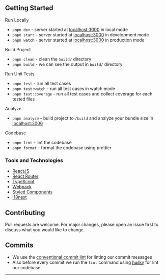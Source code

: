 ## Getting Started

Run Locally

-   `pnpm dev` - server started at [localhost:3000](https://localhost:3000/) in local mode
-   `pnpm start` - server started at [localhost:3000](https://localhost:3000/) in development mode
-   `pnpm watch` - server started at [localhost:3000](https://localhost:3000/) in production mode

Build Project

-   `pnpm clean` - clean the `build/` directory
-   `pnpm build` - we can see the output in `build/` directory

Run Unit Tests

-   `pnpm test` - run all test cases
-   `pnpm test:watch` - run all test cases in watch mode
-   `pnpm test:coverage` - run all test cases and collect coverage for each tested files

Analyze

-   `pnpm analyze` - build project to `/build` and analyze your bundle size in [localhost:3006](http://localhost:3006)

Codebase

-   `pnpm lint` - lint the codebase
-   `pnpm format` - format the codebase using prettier

### Tools and Technologies

-   [ReactJS](https://reactjs.org/)
-   [React Router](https://reactrouter.com/en/main/)
-   [TypeScript](https://www.typescriptlang.org/)
-   [Webpack](https://webpack.js.org/)
-   [Styled Components](https://styled-components.com/)
-   [i18next](https://react.i18next.com/)

## Contributing

Pull requests are welcome. For major changes, please open an issue first to discuss what you would like to change.

## Commits

-   We use the [conventional commit lint](https://commitlint.js.org/#/) for linting our commit messages
-   Also before every commit we run the `lint` command using [husky](https://typicode.github.io/husky/#/) for lint our
    codebase

---
